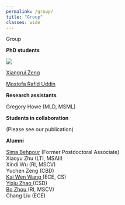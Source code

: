 ```yaml
---
permalink: /group/
title: "Group"
classes: wide
---
```


<p class="title">Group</p>


<p class="topic"><strong>PhD students</strong></p>
<img class="image" src="https://user-images.githubusercontent.com/25089434/73482248-5d0e4780-436b-11ea-92c2-16ab85109c37.jpg">
<p class="text"><a href="https://scholar.google.com/citations?hl=en&user=8gQLySoAAAAJ&view_op=list_works&sortby=pubdate" target="_blank">Xiangrui Zeng</a></p>

<p class="text"> <a href="https://duranrafid.github.io/" target="_blank"> Mostofa Rafid Uddin </a> </p>

<p class="topic"><strong>Research assistants</strong></p>
<p class="text">
    Gregory Howe (MLD, MSML) <br />
</p>


<p class="topic"><strong>Students in collaboration</strong></p>
<p class="text">
    (Please see our publication)
</p>

<p class="topic"><strong>Alumni</strong></p>
<p class="text">
    <a href="https://www.linkedin.com/in/sima-behpour-95037713b" target="_blank">Sima Behpour</a> (Former Postdoctoral Associate) <br />
    Xiaoyu Zhu (LTI, MSAII) <br />
    Xindi Wu (RI, MSCV) <br />
    Yuchen Zeng (CBD) <br />
    <a href="https://kaiwenw.github.io/" target="_blank"> Kai Wen Wang </a> (ECE, CS) <br />
    <a href="https://www.linkedin.com/in/yixiu-zhao-a00498128/" target="_blank"> Yixiu Zhao </a> (CSD) <br />
    <a href="https://www.linkedin.com/in/bo-zhou-514177ab/" target="_blank"> Bo Zhou </a> (RI, MSCV) <br />
    Chang Liu (ECE) <br />
</p>
